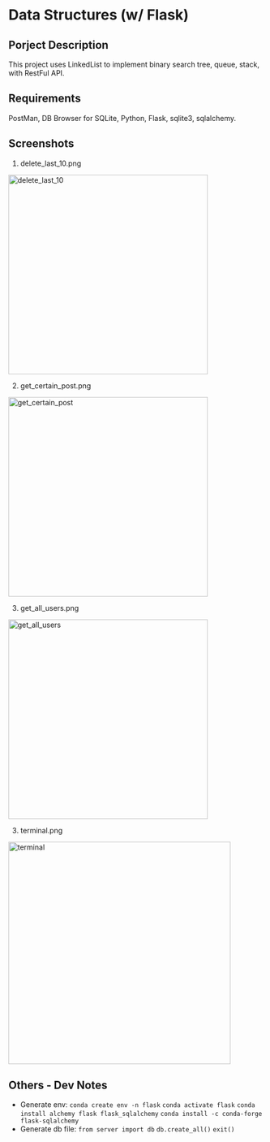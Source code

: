 # Data Structures (w/ Flask)

## Porject Description
This project uses LinkedList to implement binary search tree, queue, stack, with RestFul API. 

## Requirements
PostMan, DB Browser for SQLite, Python, Flask, sqlite3, sqlalchemy.

## Screenshots
1. delete_last_10.png

<img width="393" alt="delete_last_10" src="https://user-images.githubusercontent.com/35544956/125099693-4a428b00-e0a6-11eb-94ad-ac6d2c753c3b.png">

2. get_certain_post.png


<img width="393" alt="get_certain_post" src="https://user-images.githubusercontent.com/35544956/125099997-9f7e9c80-e0a6-11eb-8846-fc85e7b20ea2.png">

3. get_all_users.png

<img width="393" alt="get_all_users" src="https://user-images.githubusercontent.com/35544956/125100054-adccb880-e0a6-11eb-9ade-1f0725235e55.png">

3. terminal.png

<img width="438" alt="terminal" src="https://user-images.githubusercontent.com/35544956/125100994-b4a7fb00-e0a7-11eb-98f4-72feedd879f4.png">


## Others - Dev Notes
- Generate env: 
    `conda create env -n flask`
    `conda activate flask`
    `conda install alchemy flask flask_sqlalchemy`
    `conda install -c conda-forge flask-sqlalchemy`
- Generate db file: 
    `from server import db`
    `db.create_all()`
    `exit()`

